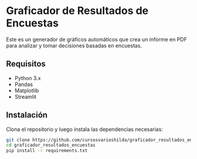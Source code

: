 # Graficador de Resultados de Encuestas

Este es un generador de gráficos automáticos que crea un informe en PDF para analizar y tomar decisiones basadas en encuestas.

## Requisitos

- Python 3.x
- Pandas
- Matplotlib
- Streamlit

## Instalación

Clona el repositorio y luego instala las dependencias necesarias:

```bash
git clone https://github.com/cursosvarioshilda/graficador_resultados_encuestas.git
cd graficador_resultados_encuestas
pip install -r requirements.txt
